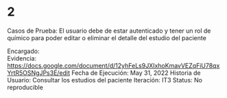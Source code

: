 # 2

Casos de Prueba: El usuario debe de estar autenticado y tener un rol de químico para poder editar o eliminar el detalle del estudio del paciente

Encargado:  
Evidencia: https://docs.google.com/document/d/12yhFeLs9JXIxhoKmavVEZqFiU78qxYrtR5OSNgJPs3E/edit
Fecha de Ejecución: May 31, 2022
Historia de Usuario: Consultar los estudios del paciente
Iteración: IT3
Status: No reproducible